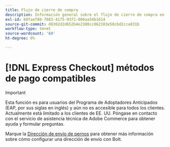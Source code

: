 ```yaml
---
title: Flujo de cierre de compra
description: Información general sobre el flujo de cierre de compra en Adobe Commerce.
exl-id: 60faef08-7083-4175-93f2-086aa54b1614
source-git-commit: d8302d2d652b4e2380cc862183e58cbd2cca831b
workflow-type: tm+mt
source-wordcount: '69'
ht-degree: 0%

---
```


# [!DNL Express Checkout] métodos de pago compatibles

>[!IMPORTANT]
>
> Esta función es para usuarios del Programa de Adoptadores Anticipados (EAP, por sus siglas en inglés) y aún no es accesible para todos los clientes. Actualmente está limitado a los clientes de EE. UU. Póngase en contacto con el servicio de asistencia técnica de Adobe Commerce para obtener ayuda y formular preguntas.

Marque la [Dirección de envío de pernos](https://help.bolt.com/shoppers/guides/checkout/update-shipping-address) para obtener más información sobre cómo configurar una dirección de envío con Bolt.
